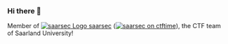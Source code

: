 ### Hi there 👋

Member of [![saarsec Logo](https://saarsec.rocks/static/icon/favicon-16x16.png) saarsec](https://saarsec.rocks/) ([![saarsec on ctftime](https://ctftime.org/favicon.png)](https://ctftime.org/team/15337)), the CTF team of Saarland University!
